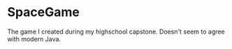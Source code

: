 # SpaceGame
The game I created during my highschool capstone. Doesn't seem to agree with modern Java.
